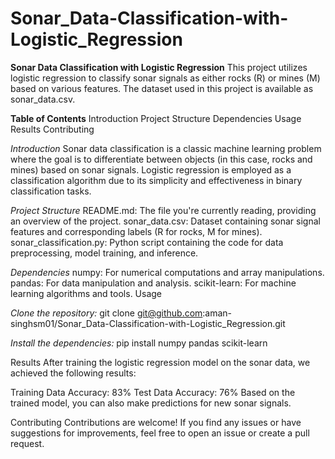 # Sonar_Data-Classification-with-Logistic_Regression
**Sonar Data Classification with Logistic Regression**
This project utilizes logistic regression to classify sonar signals as either rocks (R) or mines (M) based on various features. The dataset used in this project is available as sonar_data.csv.

**Table of Contents**
Introduction
Project Structure
Dependencies
Usage
Results
Contributing

_Introduction_
Sonar data classification is a classic machine learning problem where the goal is to differentiate between objects (in this case, rocks and mines) based on sonar signals. Logistic regression is employed as a classification algorithm due to its simplicity and effectiveness in binary classification tasks.

_Project Structure_
README.md: The file you're currently reading, providing an overview of the project.
sonar_data.csv: Dataset containing sonar signal features and corresponding labels (R for rocks, M for mines).
sonar_classification.py: Python script containing the code for data preprocessing, model training, and inference.

_Dependencies_
numpy: For numerical computations and array manipulations.
pandas: For data manipulation and analysis.
scikit-learn: For machine learning algorithms and tools.
Usage

_Clone the repository:_
git clone git@github.com:aman-singhsm01/Sonar_Data-Classification-with-Logistic_Regression.git

_Install the dependencies:_
pip install numpy pandas scikit-learn

Results
After training the logistic regression model on the sonar data, we achieved the following results:

Training Data Accuracy: 83%
Test Data Accuracy: 76%
Based on the trained model, you can also make predictions for new sonar signals.

Contributing
Contributions are welcome! If you find any issues or have suggestions for improvements, feel free to open an issue or create a pull request.

